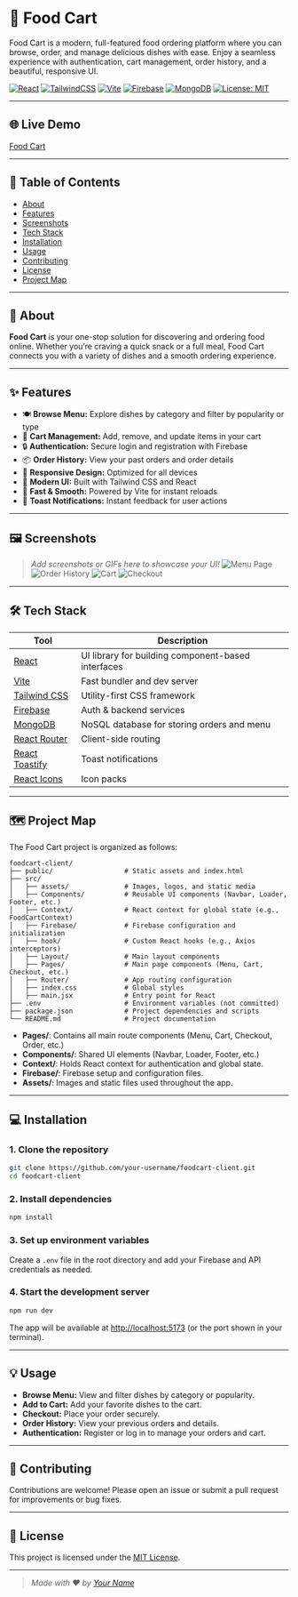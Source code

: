 # 🛒 Food Cart

Food Cart is a modern, full-featured food ordering platform where you can browse, order, and manage delicious dishes with ease. Enjoy a seamless experience with authentication, cart management, order history, and a beautiful, responsive UI.

[![React](https://img.shields.io/badge/React-19.x-61DAFB?logo=react)](https://reactjs.org/)
[![TailwindCSS](https://img.shields.io/badge/TailwindCSS-4.x-38B2AC?logo=tailwindcss)](https://tailwindcss.com/)
[![Vite](https://img.shields.io/badge/Vite-4.x-646CFF?logo=vite)](https://vitejs.dev/)
[![Firebase](https://img.shields.io/badge/Firebase-9.x-FFCA28?logo=firebase)](https://firebase.google.com/)
[![MongoDB](https://img.shields.io/badge/MongoDB-6.6.x-38B2AC?logo=mongodb)](https://www.mongodb.com/)
[![License: MIT](https://img.shields.io/badge/License-MIT-yellow.svg)](LICENSE)

---

## 🌐 Live Demo

[Food Cart](https://food-cart-app1.web.app)

---

## 📖 Table of Contents

- [About](#about)
- [Features](#features)
- [Screenshots](#screenshots)
- [Tech Stack](#tech-stack)
- [Installation](#installation)
- [Usage](#usage)
- [Contributing](#contributing)
- [License](#license)
- [Project Map](#project-map)

---

## 📌 About

**Food Cart** is your one-stop solution for discovering and ordering food online. Whether you’re craving a quick snack or a full meal, Food Cart connects you with a variety of dishes and a smooth ordering experience.

---

## ✨ Features

- 🍽️ **Browse Menu:** Explore dishes by category and filter by popularity or type
- 🛒 **Cart Management:** Add, remove, and update items in your cart
- 🔒 **Authentication:** Secure login and registration with Firebase
- 📦 **Order History:** View your past orders and order details
- 📱 **Responsive Design:** Optimized for all devices
- 🎨 **Modern UI:** Built with Tailwind CSS and React
- 🚀 **Fast & Smooth:** Powered by Vite for instant reloads
- 🔔 **Toast Notifications:** Instant feedback for user actions

---

## 🖼️ Screenshots

> _Add screenshots or GIFs here to showcase your UI!_
![Menu Page](image.png)
![Order History](image-1.png)
![Cart](image-2.png)
![Checkout](image-3.png)

---

## 🛠️ Tech Stack

| Tool                                                        | Description                                        |
| ----------------------------------------------------------- | -------------------------------------------------- |
| [React](https://reactjs.org/)                               | UI library for building component-based interfaces  |
| [Vite](https://vitejs.dev/)                                 | Fast bundler and dev server                        |
| [Tailwind CSS](https://tailwindcss.com/)                    | Utility-first CSS framework                        |
| [Firebase](https://firebase.google.com/)                    | Auth & backend services                            |
| [MongoDB](https://www.mongodb.com/)                         | NoSQL database for storing orders and menu         |
| [React Router](https://reactrouter.com/)                    | Client-side routing                                |
| [React Toastify](https://fkhadra.github.io/react-toastify/) | Toast notifications                                |
| [React Icons](https://react-icons.github.io/react-icons/)   | Icon packs                                         |

---

## 🗺️ Project Map

The Food Cart project is organized as follows:

```
foodcart-client/
├── public/                  # Static assets and index.html
├── src/
│   ├── assets/              # Images, logos, and static media
│   ├── Components/          # Reusable UI components (Navbar, Loader, Footer, etc.)
│   ├── Context/             # React context for global state (e.g., FoodCartContext)
│   ├── Firebase/            # Firebase configuration and initialization
│   ├── hook/                # Custom React hooks (e.g., Axios interceptors)
│   ├── Layout/              # Main layout components
│   ├── Pages/               # Main page components (Menu, Cart, Checkout, etc.)
│   ├── Router/              # App routing configuration
│   ├── index.css            # Global styles
│   ├── main.jsx             # Entry point for React
├── .env                     # Environment variables (not committed)
├── package.json             # Project dependencies and scripts
└── README.md                # Project documentation
```

- **Pages/**: Contains all main route components (Menu, Cart, Checkout, Order, etc.)
- **Components/**: Shared UI elements (Navbar, Loader, Footer, etc.)
- **Context/**: Holds React context for authentication and global state.
- **Firebase/**: Firebase setup and configuration files.
- **Assets/**: Images and static files used throughout the app.

---

## 💻 Installation

### 1. Clone the repository

```bash
git clone https://github.com/your-username/foodcart-client.git
cd foodcart-client
```

### 2. Install dependencies

```bash
npm install
```

### 3. Set up environment variables

Create a `.env` file in the root directory and add your Firebase and API credentials as needed.

### 4. Start the development server

```bash
npm run dev
```

The app will be available at [http://localhost:5173](http://localhost:5173) (or the port shown in your terminal).

---

## 💡 Usage

- **Browse Menu:** View and filter dishes by category or popularity.
- **Add to Cart:** Add your favorite dishes to the cart.
- **Checkout:** Place your order securely.
- **Order History:** View your previous orders and details.
- **Authentication:** Register or log in to manage your orders and cart.

---

## 🤝 Contributing

Contributions are welcome! Please open an issue or submit a pull request for improvements or bug fixes.

---

## 📄 License

This project is licensed under the [MIT License](LICENSE).

---

> _Made with ❤️ by [Your Name](https://github.com/your-username)_
